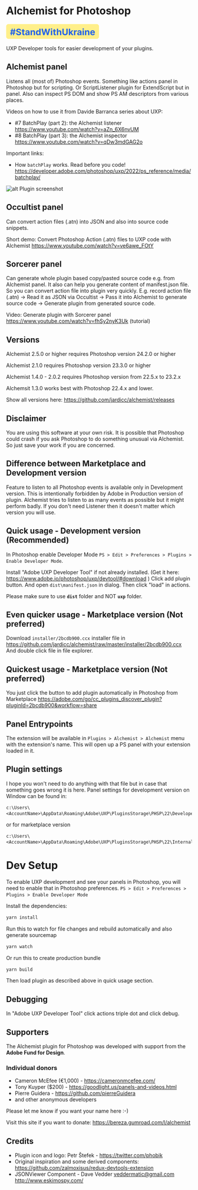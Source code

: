 # Alchemist for Photoshop

[![StandWithUkraine](https://raw.githubusercontent.com/vshymanskyy/StandWithUkraine/main/badges/StandWithUkraine.svg)](https://github.com/vshymanskyy/StandWithUkraine/blob/main/docs/README.md)

UXP Developer tools for easier development of your plugins.

## Alchemist panel

Listens all (most of) Photoshop events. Something like actions panel in Photoshop but for scripting. Or ScriptListener plugin for ExtendScript but in panel. Also can inspect PS DOM and show PS AM descriptors from various places.

Videos on how to use it from Davide Barranca series about UXP:

- #7 BatchPlay (part 2): the Alchemist listener <https://www.youtube.com/watch?v=aZn_6X6nvUM>
- #8 BatchPlay (part 3): the Alchemist inspector <https://www.youtube.com/watch?v=qDw3mdGAG2o>

Important links:

- How `batchPlay` works. Read before you code! <https://developer.adobe.com/photoshop/uxp/2022/ps_reference/media/batchplay/>

![alt Plugin screenshot](md_images/screen.png)

## Occultist panel

Can convert action files (.atn) into JSON and also into source code snippets.

Short demo: Convert Photoshop Action (.atn) files to UXP code with Alchemist <https://www.youtube.com/watch?v=ve6awe_FOtY>

## Sorcerer panel

Can generate whole plugin based copy/pasted source code e.g. from Alchemist panel. It also can help you generate content of manifest.json file.
So you can convert action file into plugin very quickly. E.g. record action file (.atn) -> Read it as JSON via Occultist -> Pass it into Alchemist to generate source code -> Generate plugin from generated source code.

Video:  Generate plugin with Sorcerer panel <https://www.youtube.com/watch?v=fhSy2nyK3Uk> (tutorial)

## Versions

Alchemist 2.5.0 or higher requires Photoshop version 24.2.0 or higher

Alchemist 2.1.0 requires Photoshop version 23.3.0 or higher

Alchemist 1.4.0 - 2.0.2 requires Photoshop version from 22.5.x to 23.2.x

Alchemsit 1.3.0 works best with Photoshop 22.4.x and lower.

Show all versions here: <https://github.com/jardicc/alchemist/releases>

## Disclaimer

You are using this software at your own risk. It is possible that Photoshop could crash if you ask Photoshop to do something unusual via Alchemist. So just save your work if you are concerned.

## Difference between Marketplace and Development version

Feature to listen to all Photoshop events is available only in Development version. This is intentionally forbidden by Adobe in Production version of plugin. Alchemist tries to listen to as many events as possible but it might perform badly. If you don't need Listener then it doesn't matter which version you will use.

## Quick usage - Development version (Recommended)

In Photoshop enable Developer Mode `PS > Edit > Preferences > Plugins > Enable Developer Mode`.

Install "Adobe UXP Developer Tool" if not already installed. (Get it here: <https://www.adobe.io/photoshop/uxp/devtool/#download> )
Click add plugin button. And open `dist\manifest.json` in dialog. Then click "load" in actions.

Please make sure to use **`dist`** folder and NOT **`uxp`** folder.

## Even quicker usage - Marketplace version  (Not preferred)

Download `installer/2bcdb900.ccx` installer file in <https://github.com/jardicc/alchemist/raw/master/installer/2bcdb900.ccx> And double click file in file explorer.

## Quickest usage - Marketplace version  (Not preferred)

You just click the button to add plugin automatically in Photoshop from Marketplace <https://adobe.com/go/cc_plugins_discover_plugin?pluginId=2bcdb900&workflow=share>

## Panel Entrypoints

The extension will be available in `Plugins > Alchemist > Alchemist` menu with the extension's name. This will open up a PS panel with your extension loaded in it.

## Plugin settings

I hope you won't need to do anything with that file but in case that something goes wrong it is here.
Panel settings for development version on Window can be found in:

```text
c:\Users\<AccountName>\AppData\Roaming\Adobe\UXP\PluginsStorage\PHSP\22\Developer\2bcdb900\PluginData\settings.json
```

or for marketplace version

```text
c:\Users\<AccountName>\AppData\Roaming\Adobe\UXP\PluginsStorage\PHSP\22\Internal\2bcdb900\PluginData\settings.json
```

# Dev Setup

To enable UXP development and see your panels in Photoshop, you will need to enable that in Photoshop preferences.
`PS > Edit > Preferences > Plugins > Enable Developer Mode`

Install the dependencies:

```sh
yarn install
```

Run this to watch for file changes and rebuild automatically and also generate sourcemap

```sh
yarn watch 
```

Or run this to create production bundle

```sh
yarn build
```

Then load plugin as described above in quick usage section.

## Debugging

In "Adobe UXP Developer Tool" click actions triple dot and click debug.

## Supporters

The Alchemist plugin for Photoshop was developed with support from the **Adobe Fund for Design**.

### Individual donors

- Cameron McEfee (€1,000) - <https://cameronmcefee.com/>
- Tony Kuyper ($200) - <https://goodlight.us/panels-and-videos.html>
- Pierre Guidera - <https://github.com/pierreGuidera>
- and other anonymous developers

Please let me know if you want your name here :-)

Visit this site if you want to donate: <https://bereza.gumroad.com/l/alchemist>

## Credits

- Plugin icon and logo: Petr Štefek - <https://twitter.com/phobik>
- Original inspiration and some derived components: <https://github.com/zalmoxisus/redux-devtools-extension>
- JSONViewer Component - Dave Vedder <veddermatic@gmail.com> <http://www.eskimospy.com/>
